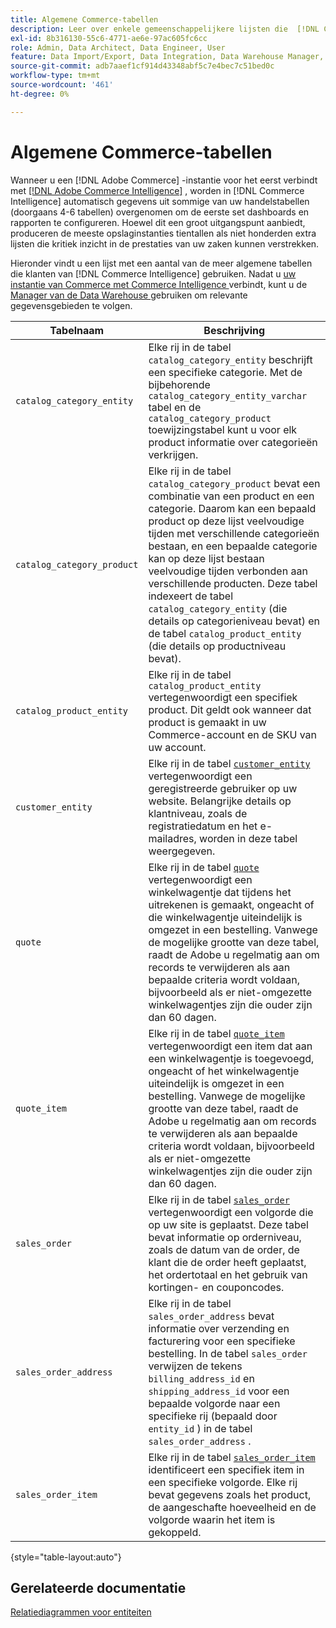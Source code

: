 ```yaml
---
title: Algemene Commerce-tabellen
description: Leer over enkele gemeenschappelijkere lijsten die  [!DNL Commerce Intelligence]  klanten gebruiken.
exl-id: 8b316130-55c6-4771-ae6e-97ac605fc6cc
role: Admin, Data Architect, Data Engineer, User
feature: Data Import/Export, Data Integration, Data Warehouse Manager, Commerce Tables
source-git-commit: adb7aaef1cf914d43348abf5c7e4bec7c51bed0c
workflow-type: tm+mt
source-wordcount: '461'
ht-degree: 0%

---
```


# Algemene Commerce-tabellen

Wanneer u een [!DNL Adobe Commerce] -instantie voor het eerst verbindt met [[!DNL Adobe Commerce Intelligence]](../importing-data/integrations/magento.md) , worden in [!DNL Commerce Intelligence] automatisch gegevens uit sommige van uw handelstabellen (doorgaans 4-6 tabellen) overgenomen om de eerste set dashboards en rapporten te configureren. Hoewel dit een groot uitgangspunt aanbiedt, produceren de meeste opslaginstanties tientallen als niet honderden extra lijsten die kritiek inzicht in de prestaties van uw zaken kunnen verstrekken.

Hieronder vindt u een lijst met een aantal van de meer algemene tabellen die klanten van [!DNL Commerce Intelligence] gebruiken. Nadat u [ uw instantie van Commerce met Commerce Intelligence ](../../data-analyst/importing-data/integrations/magento.md) verbindt, kunt u de [ Manager van de Data Warehouse ](../../data-analyst/data-warehouse-mgr/tour-dwm.md) gebruiken om relevante gegevensgebieden te volgen.

| Tabelnaam | Beschrijving |
|---|---|
| `catalog_category_entity` | Elke rij in de tabel `catalog_category_entity` beschrijft een specifieke categorie. Met de bijbehorende `catalog_category_entity_varchar` tabel en de `catalog_category_product` toewijzingstabel kunt u voor elk product informatie over categorieën verkrijgen. |
| `catalog_category_product` | Elke rij in de tabel `catalog_category_product` bevat een combinatie van een product en een categorie. Daarom kan een bepaald product op deze lijst veelvoudige tijden met verschillende categorieën bestaan, en een bepaalde categorie kan op deze lijst bestaan veelvoudige tijden verbonden aan verschillende producten. Deze tabel indexeert de tabel `catalog_category_entity` (die details op categorieniveau bevat) en de tabel `catalog_product_entity` (die details op productniveau bevat). |
| `catalog_product_entity` | Elke rij in de tabel `catalog_product_entity` vertegenwoordigt een specifiek product. Dit geldt ook wanneer dat product is gemaakt in uw Commerce-account en de SKU van uw account. |
| `customer_entity` | Elke rij in de tabel [`customer_entity`](../data-warehouse-mgr/cust-ent-table.md) vertegenwoordigt een geregistreerde gebruiker op uw website. Belangrijke details op klantniveau, zoals de registratiedatum en het e-mailadres, worden in deze tabel weergegeven. |
| `quote` | Elke rij in de tabel [`quote`](../data-warehouse-mgr/sales-flat-quote-table.md) vertegenwoordigt een winkelwagentje dat tijdens het uitrekenen is gemaakt, ongeacht of die winkelwagentje uiteindelijk is omgezet in een bestelling. Vanwege de mogelijke grootte van deze tabel, raadt de Adobe u regelmatig aan om records te verwijderen als aan bepaalde criteria wordt voldaan, bijvoorbeeld als er niet-omgezette winkelwagentjes zijn die ouder zijn dan 60 dagen. |
| `quote_item` | Elke rij in de tabel [`quote_item`](../data-warehouse-mgr/sales-flat-quote-item-table.md) vertegenwoordigt een item dat aan een winkelwagentje is toegevoegd, ongeacht of het winkelwagentje uiteindelijk is omgezet in een bestelling. Vanwege de mogelijke grootte van deze tabel, raadt de Adobe u regelmatig aan om records te verwijderen als aan bepaalde criteria wordt voldaan, bijvoorbeeld als er niet-omgezette winkelwagentjes zijn die ouder zijn dan 60 dagen. |
| `sales_order` | Elke rij in de tabel [`sales_order`](../data-warehouse-mgr/sales-flat-order-table.md) vertegenwoordigt een volgorde die op uw site is geplaatst. Deze tabel bevat informatie op orderniveau, zoals de datum van de order, de klant die de order heeft geplaatst, het ordertotaal en het gebruik van kortingen- en couponcodes. |
| `sales_order_address` | Elke rij in de tabel `sales_order_address` bevat informatie over verzending en facturering voor een specifieke bestelling. In de tabel `sales_order` verwijzen de tekens `billing_address_id` en `shipping_address_id` voor een bepaalde volgorde naar een specifieke rij (bepaald door `entity_id` ) in de tabel `sales_order_address` . |
| `sales_order_item` | Elke rij in de tabel [`sales_order_item`](../data-warehouse-mgr/sales-flat-quote-item-table.md) identificeert een specifiek item in een specifieke volgorde. Elke rij bevat gegevens zoals het product, de aangeschafte hoeveelheid en de volgorde waarin het item is gekoppeld. |

{style="table-layout:auto"}

## Gerelateerde documentatie

[Relatiediagrammen voor entiteiten](../data-warehouse-mgr/entity-rel-diag.md)
